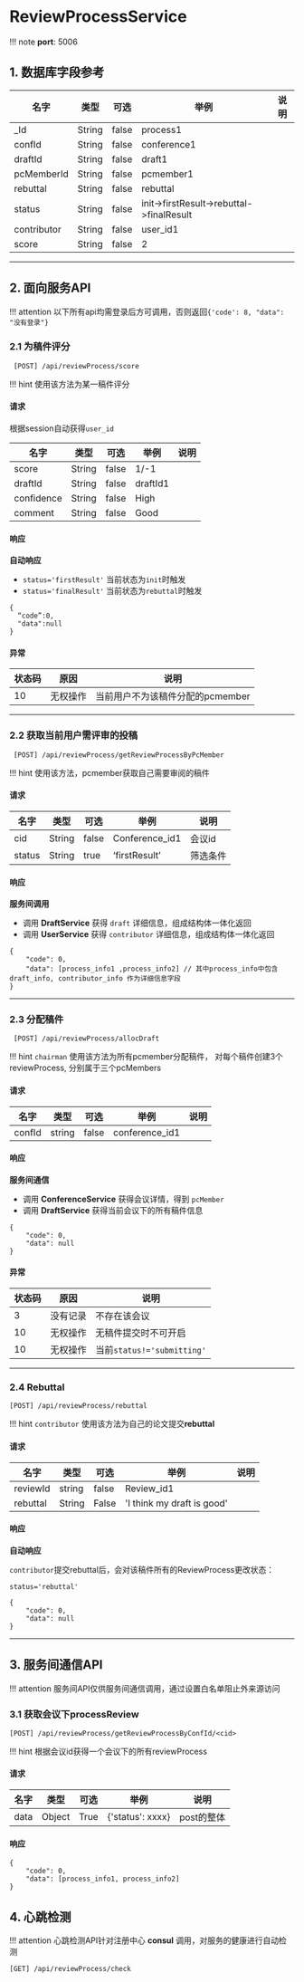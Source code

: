 # ReviewProcessService

!!! note
    **port**: 5006 <br>

## 1. 数据库字段参考

| 名字        | 类型   | 可选  | 举例                                     | 说明 |
| ----------- | ------ | ----- | ---------------------------------------- | ---- |
| _Id         | String | false | process1                                 |      |
| confId      | String | false | conference1                              |      |
| draftId     | String | false | draft1                                   |      |
| pcMemberId  | String | false | pcmember1                                |      |
| rebuttal    | String | false | rebuttal                                 |      |
| status      | String | false | init->firstResult->rebuttal->finalResult |      |
| contributor | String | false | user_id1                                 |      |
| score       | String | false | 2                                        |      |

----



## 2. 面向服务API

!!! attention
    以下所有api均需登录后方可调用，否则返回`{'code': 8, "data": "没有登录"}`

### 2.1 为稿件评分

```
 [POST] /api/reviewProcess/score 
```

!!! hint
    使用该方法为某一稿件评分

#### **请求**

根据session自动获得`user_id`

| 名字       | 类型   | 可选  | 举例     | 说明 |
| ---------- | ------ | ----- | -------- | ---- |
| score      | String | false | 1/-1     |      |
| draftId    | String | false | draftId1 |      |
| confidence | String | false | High     |      |
| comment    | String | false | Good     |      |

#### **响应**

**自动响应**

* `status='firstResult'` 当前状态为`init`时触发
* `status='finalResult'` 当前状态为`rebuttal`时触发

```
{
  “code”:0,
  "data":null
}
```

#### 异常

| 状态码 | 原因     | 说明                             |
| ------ | -------- | -------------------------------- |
| 10     | 无权操作 | 当前用户不为该稿件分配的pcmember |

----



### 2.2 获取当前用户需评审的投稿

```
 [POST] /api/reviewProcess/getReviewProcessByPcMember
```

!!! hint
    使用该方法，pcmember获取自己需要审阅的稿件

#### **请求**

| 名字   | 类型   | 可选  | 举例           | 说明     |
| ------ | ------ | ----- | -------------- | -------- |
| cid    | String | false | Conference_id1 | 会议id   |
| status | String | true  | ‘firstResult’  | 筛选条件 |

#### **响应**

**服务间调用**

* 调用 **DraftService** 获得 `draft` 详细信息，组成结构体一体化返回
* 调用 **UserService** 获得 `contributor` 详细信息，组成结构体一体化返回

```
{
    "code": 0, 
    "data": [process_info1 ,process_info2] // 其中process_info中包含 draft_info, contributor_info 作为详细信息字段
}
```



-----



### 2.3 分配稿件

```
 [POST] /api/reviewProcess/allocDraft
```

!!! hint
    `chairman` 使用该方法为所有pcmember分配稿件， 对每个稿件创建3个reviewProcess, 分别属于三个pcMembers

#### **请求**

| 名字   | 类型   | 可选  | 举例           | 说明 |
| ------ | ------ | ----- | -------------- | ---- |
| confId | string | false | conference_id1 |      |

#### **响应**

**服务间通信**

* 调用 **ConferenceService** 获得会议详情，得到 `pcMember`
* 调用 **DraftService** 获得当前会议下的所有稿件信息

```
{
    "code": 0, 
    "data": null
}
```

#### 异常

| 状态码 | 原因     | 说明                       |
| ------ | -------- | -------------------------- |
| 3      | 没有记录 | 不存在该会议               |
| 10     | 无权操作 | 无稿件提交时不可开启       |
| 10     | 无权操作 | 当前`status!='submitting'` |

----



### 2.4 Rebuttal

```
[POST] /api/reviewProcess/rebuttal
```

!!! hint
    `contributor` 使用该方法为自己的论文提交**rebuttal**

#### **请求**

| 名字     | 类型   | 可选  | 举例                        | 说明 |
| -------- | ------ | ----- | --------------------------- | ---- |
| reviewId | string | false | Review_id1                  |      |
| rebuttal | String | False | 'I think my  draft is good' |      |

#### 响应

**自动响应**

`contributor`提交rebuttal后，会对该稿件所有的ReviewProcess更改状态：

`status='rebuttal'`

```
{
    "code": 0, 
    "data": null
}
```



----





## 3. 服务间通信API

!!! attention
    服务间API仅供服务间通信调用，通过设置白名单阻止外来源访问

### 3.1 获取会议下processReview

```
[POST] /api/reviewProcess/getReviewProcessByConfId/<cid>
```

!!! hint
    根据会议id获得一个会议下的所有reviewProcess

#### **请求**

| 名字 | 类型   | 可选 | 举例             | 说明       |
| ---- | ------ | ---- | ---------------- | ---------- |
| data | Object | True | {'status': xxxx} | post的整体 |

#### 响应

```
{
    "code": 0, 
    "data": [process_info1, process_info2]
}
```



## 4. 心跳检测

!!! attention
    心跳检测API针对注册中心 **consul** 调用，对服务的健康进行自动检测

```
[GET] /api/reviewProcess/check
```

